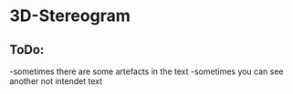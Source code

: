 # 3D-Stereogram

ToDo:
----------------------------------------------
  -sometimes there are some artefacts in the text
  -sometimes you can see another not intendet text

